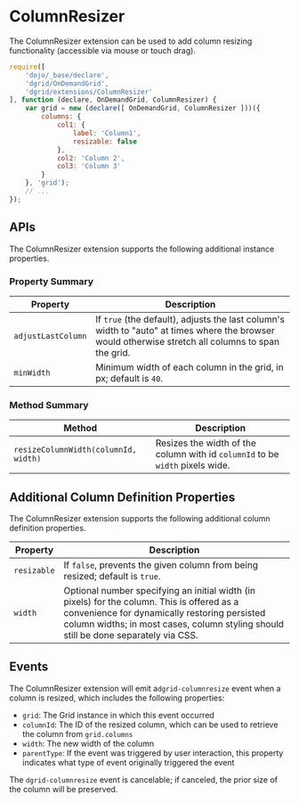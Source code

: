 # ColumnResizer

The ColumnResizer extension can be used to add column resizing functionality (accessible via mouse or touch drag).

```js
require([
    'dojo/_base/declare',
    'dgrid/OnDemandGrid',
    'dgrid/extensions/ColumnResizer'
], function (declare, OnDemandGrid, ColumnResizer) {
    var grid = new (declare([ OnDemandGrid, ColumnResizer ]))({
        columns: {
            col1: {
                label: 'Column1',
                resizable: false
            },
            col2: 'Column 2',
            col3: 'Column 3'
        }
    }, 'grid');
    // ...
});
```

## APIs

The ColumnResizer extension supports the following additional instance properties.

### Property Summary

Property | Description
-------- | -----------
`adjustLastColumn` | If `true` (the default), adjusts the last column's width to "auto" at times where the browser would otherwise stretch all columns to span the grid.
`minWidth` | Minimum width of each column in the grid, in px; default is `40`.

### Method Summary

Method | Description
------ | -----------
`resizeColumnWidth(columnId, width)` | Resizes the width of the column with id `columnId` to be `width` pixels wide.

## Additional Column Definition Properties

The ColumnResizer extension supports the following additional column definition properties.

Property | Description
-------- | -----------
`resizable` | If `false`, prevents the given column from being resized; default is `true`.
`width` | Optional number specifying an initial width (in pixels) for the column.  This is offered as a convenience for dynamically restoring persisted column widths; in most cases, column styling should still be done separately via CSS.

## Events

The ColumnResizer extension will emit a`dgrid-columnresize` event when a column
is resized, which includes the following properties:

* `grid`: The Grid instance in which this event occurred
* `columnId`: The ID of the resized column, which can be used to retrieve the
  column from `grid.columns`
* `width`: The new width of the column
* `parentType`: If the event was triggered by user interaction, this property
  indicates what type of event originally triggered the event

The `dgrid-columnresize` event is cancelable; if canceled, the prior size of
the column will be preserved.